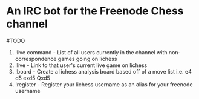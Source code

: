 # An IRC bot for the Freenode Chess channel

#TODO

1. !live command - List of all users currently in the channel with
   non-correspondence games going on lichess
2. !live <person> - Link to that user's current live game on lichess
3. !board <move list> - Create a lichess analysis board based off of a move
   list i.e. e4 d5 exd5 Qxd5
4. !register <username> - Register your lichess username as an alias for your
   freenode username
